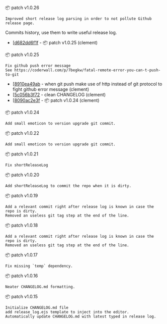 :package: patch v1.0.26

```
Improved short release log parsing in order to not pollute Github release page.
```

Commits history, use them to write useful release log.

* [[d682dd6f1f](https://github.com/maboiteaspam/project-bin-publish/commit/d682dd6f1f) - :package: patch v1.0.25 (clement) 


:package: patch v1.0.25

```
Fix github push error message
See https://coderwall.com/p/7begkw/fatal-remote-error-you-can-t-push-to-git
```

* [[8910ea49ab](https://github.com/maboiteaspam/project-bin-publish/commit/8910ea49ab) - when git push make use of http instead of git protocol to fight github error message (clement) 
* [[5c056b3f72](https://github.com/maboiteaspam/project-bin-publish/commit/5c056b3f72) - clean CHANGELOG (clement) 
* [[8090ac2e3f](https://github.com/maboiteaspam/project-bin-publish/commit/8090ac2e3f) - :package: patch v1.0.24 (clement) 

:package: patch v1.0.24

```
Add small emoticon to version upgrade git commit.
```

:package: patch v1.0.22

```
Add small emoticon to version upgrade git commit.
```

:package: patch v1.0.21

```
Fix shortReleaseLog
```

:package: patch v1.0.20

```
Add shortReleaseLog to commit the repo when it is dirty.
```

:package: patch v1.0.19

```
Add a relevant commit right after release log is known in case the repo is dirty.
Removed an useless git tag step at the end of the line.
```


:package: patch v1.0.18

```
Add a relevant commit right after release log is known in case the repo is dirty.
Removed an useless git tag step at the end of the line.
```


:package: patch v1.0.17

```
Fix missing `temp` dependency.
```


:package: patch v1.0.16

```
Neater CHANGELOG.md formatting.
```


:package: patch v1.0.15

```
Initialize CHANGELOG.md file
add release_log.ejs template to inject into the editor.
Automatically update CHANGELOG.md with latest typed in release log.
```



